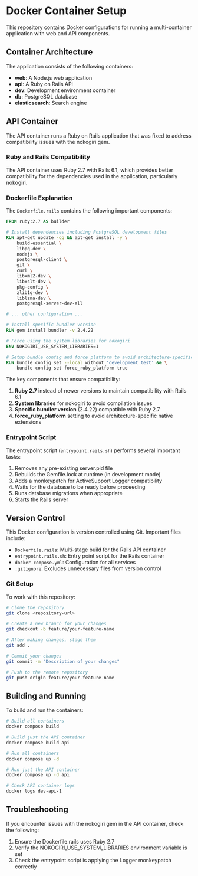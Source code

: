 # Docker Container Setup

This repository contains Docker configurations for running a multi-container application with web and API components.

## Container Architecture

The application consists of the following containers:
- **web**: A Node.js web application
- **api**: A Ruby on Rails API
- **dev**: Development environment container
- **db**: PostgreSQL database
- **elasticsearch**: Search engine

## API Container

The API container runs a Ruby on Rails application that was fixed to address compatibility issues with the nokogiri gem.

### Ruby and Rails Compatibility

The API container uses Ruby 2.7 with Rails 6.1, which provides better compatibility for the dependencies used in the application, particularly nokogiri.

### Dockerfile Explanation

The `Dockerfile.rails` contains the following important components:

```dockerfile
FROM ruby:2.7 AS builder

# Install dependencies including PostgreSQL development files
RUN apt-get update -qq && apt-get install -y \
    build-essential \
    libpq-dev \
    nodejs \
    postgresql-client \
    git \
    curl \
    libxml2-dev \
    libxslt-dev \
    pkg-config \
    zlib1g-dev \
    liblzma-dev \
    postgresql-server-dev-all

# ... other configuration ...

# Install specific bundler version
RUN gem install bundler -v 2.4.22

# Force using the system libraries for nokogiri
ENV NOKOGIRI_USE_SYSTEM_LIBRARIES=1

# Setup bundle config and force platform to avoid architecture-specific issues
RUN bundle config set --local without 'development test' && \
    bundle config set force_ruby_platform true
```

The key components that ensure compatibility:
1. **Ruby 2.7** instead of newer versions to maintain compatibility with Rails 6.1
2. **System libraries** for nokogiri to avoid compilation issues
3. **Specific bundler version** (2.4.22) compatible with Ruby 2.7
4. **force_ruby_platform** setting to avoid architecture-specific native extensions

### Entrypoint Script

The entrypoint script (`entrypoint.rails.sh`) performs several important tasks:

1. Removes any pre-existing server.pid file
2. Rebuilds the Gemfile.lock at runtime (in development mode)
3. Adds a monkeypatch for ActiveSupport Logger compatibility
4. Waits for the database to be ready before proceeding
5. Runs database migrations when appropriate
6. Starts the Rails server

## Version Control

This Docker configuration is version controlled using Git. Important files include:

- `Dockerfile.rails`: Multi-stage build for the Rails API container
- `entrypoint.rails.sh`: Entry point script for the Rails container
- `docker-compose.yml`: Configuration for all services
- `.gitignore`: Excludes unnecessary files from version control

### Git Setup

To work with this repository:

```bash
# Clone the repository
git clone <repository-url>

# Create a new branch for your changes
git checkout -b feature/your-feature-name

# After making changes, stage them
git add .

# Commit your changes
git commit -m "Description of your changes"

# Push to the remote repository
git push origin feature/your-feature-name
```

## Building and Running

To build and run the containers:

```bash
# Build all containers
docker compose build

# Build just the API container
docker compose build api

# Run all containers
docker compose up -d

# Run just the API container
docker compose up -d api

# Check API container logs
docker logs dev-api-1
```

## Troubleshooting

If you encounter issues with the nokogiri gem in the API container, check the following:

1. Ensure the Dockerfile.rails uses Ruby 2.7
2. Verify the NOKOGIRI_USE_SYSTEM_LIBRARIES environment variable is set
3. Check the entrypoint script is applying the Logger monkeypatch correctly 